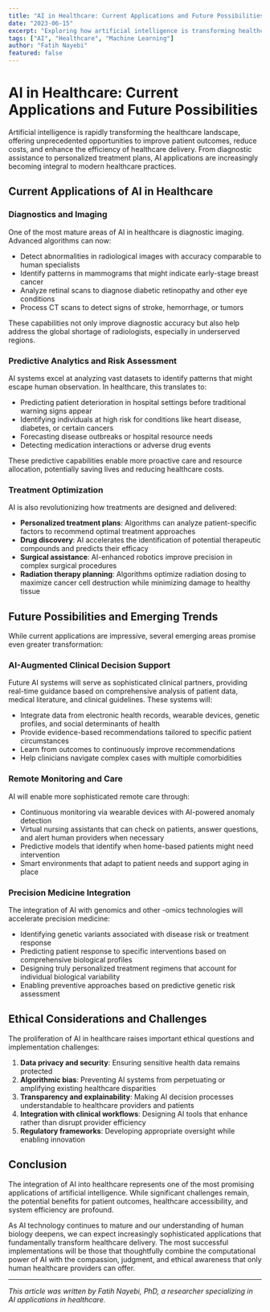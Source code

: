 ```yaml
---
title: "AI in Healthcare: Current Applications and Future Possibilities"
date: "2023-06-15"
excerpt: "Exploring how artificial intelligence is transforming healthcare diagnosis, treatment, and patient care."
tags: ["AI", "Healthcare", "Machine Learning"]
author: "Fatih Nayebi"
featured: false
---
```


# AI in Healthcare: Current Applications and Future Possibilities

Artificial intelligence is rapidly transforming the healthcare landscape, offering unprecedented opportunities to improve patient outcomes, reduce costs, and enhance the efficiency of healthcare delivery. From diagnostic assistance to personalized treatment plans, AI applications are increasingly becoming integral to modern healthcare practices.

## Current Applications of AI in Healthcare

### Diagnostics and Imaging

One of the most mature areas of AI in healthcare is diagnostic imaging. Advanced algorithms can now:

- Detect abnormalities in radiological images with accuracy comparable to human specialists
- Identify patterns in mammograms that might indicate early-stage breast cancer
- Analyze retinal scans to diagnose diabetic retinopathy and other eye conditions
- Process CT scans to detect signs of stroke, hemorrhage, or tumors

These capabilities not only improve diagnostic accuracy but also help address the global shortage of radiologists, especially in underserved regions.

### Predictive Analytics and Risk Assessment

AI systems excel at analyzing vast datasets to identify patterns that might escape human observation. In healthcare, this translates to:

- Predicting patient deterioration in hospital settings before traditional warning signs appear
- Identifying individuals at high risk for conditions like heart disease, diabetes, or certain cancers
- Forecasting disease outbreaks or hospital resource needs
- Detecting medication interactions or adverse drug events

These predictive capabilities enable more proactive care and resource allocation, potentially saving lives and reducing healthcare costs.

### Treatment Optimization

AI is also revolutionizing how treatments are designed and delivered:

- **Personalized treatment plans**: Algorithms can analyze patient-specific factors to recommend optimal treatment approaches
- **Drug discovery**: AI accelerates the identification of potential therapeutic compounds and predicts their efficacy
- **Surgical assistance**: AI-enhanced robotics improve precision in complex surgical procedures
- **Radiation therapy planning**: Algorithms optimize radiation dosing to maximize cancer cell destruction while minimizing damage to healthy tissue

## Future Possibilities and Emerging Trends

While current applications are impressive, several emerging areas promise even greater transformation:

### AI-Augmented Clinical Decision Support

Future AI systems will serve as sophisticated clinical partners, providing real-time guidance based on comprehensive analysis of patient data, medical literature, and clinical guidelines. These systems will:

- Integrate data from electronic health records, wearable devices, genetic profiles, and social determinants of health
- Provide evidence-based recommendations tailored to specific patient circumstances
- Learn from outcomes to continuously improve recommendations
- Help clinicians navigate complex cases with multiple comorbidities

### Remote Monitoring and Care

AI will enable more sophisticated remote care through:

- Continuous monitoring via wearable devices with AI-powered anomaly detection
- Virtual nursing assistants that can check on patients, answer questions, and alert human providers when necessary
- Predictive models that identify when home-based patients might need intervention
- Smart environments that adapt to patient needs and support aging in place

### Precision Medicine Integration

The integration of AI with genomics and other -omics technologies will accelerate precision medicine:

- Identifying genetic variants associated with disease risk or treatment response
- Predicting patient response to specific interventions based on comprehensive biological profiles
- Designing truly personalized treatment regimens that account for individual biological variability
- Enabling preventive approaches based on predictive genetic risk assessment

## Ethical Considerations and Challenges

The proliferation of AI in healthcare raises important ethical questions and implementation challenges:

1. **Data privacy and security**: Ensuring sensitive health data remains protected
2. **Algorithmic bias**: Preventing AI systems from perpetuating or amplifying existing healthcare disparities
3. **Transparency and explainability**: Making AI decision processes understandable to healthcare providers and patients
4. **Integration with clinical workflows**: Designing AI tools that enhance rather than disrupt provider efficiency
5. **Regulatory frameworks**: Developing appropriate oversight while enabling innovation

## Conclusion

The integration of AI into healthcare represents one of the most promising applications of artificial intelligence. While significant challenges remain, the potential benefits for patient outcomes, healthcare accessibility, and system efficiency are profound. 

As AI technology continues to mature and our understanding of human biology deepens, we can expect increasingly sophisticated applications that fundamentally transform healthcare delivery. The most successful implementations will be those that thoughtfully combine the computational power of AI with the compassion, judgment, and ethical awareness that only human healthcare providers can offer.

---

*This article was written by Fatih Nayebi, PhD, a researcher specializing in AI applications in healthcare.* 